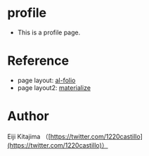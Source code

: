# profile
- This is a profile page.

# Reference
- page layout: [al-folio](https://github.com/zlinao/zlinao.github.io)
- page layout2: [materialize](https://materializecss.com/)

# Author
Eiji Kitajima （[https://twitter.com/1220castillo](https://twitter.com/1220castillo)）

